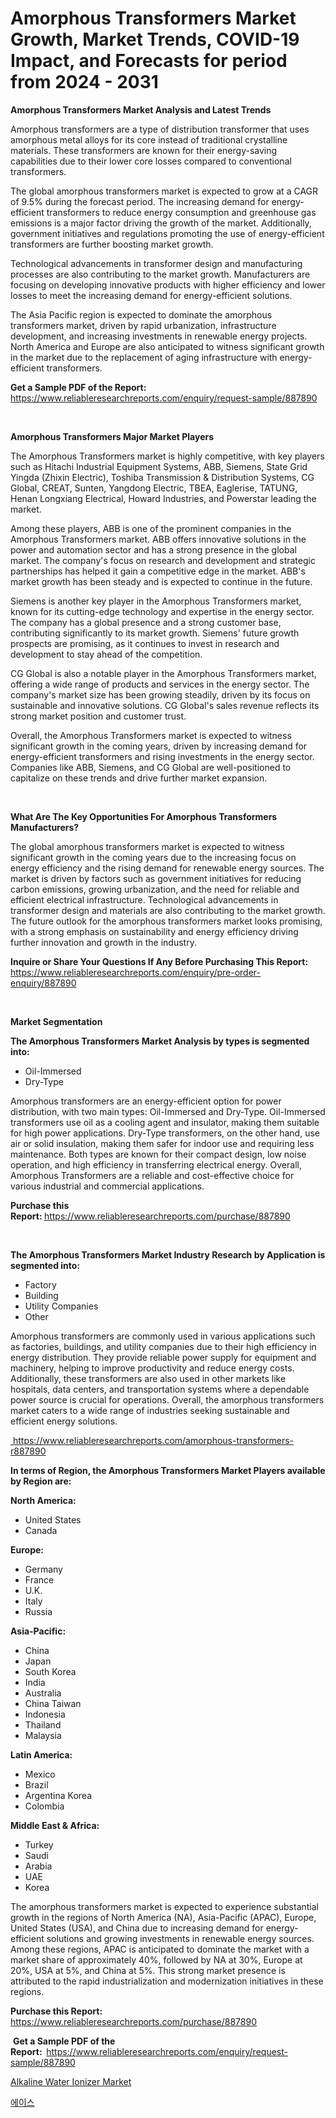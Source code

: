 <p><h1>Amorphous Transformers Market Growth, Market Trends, COVID-19 Impact, and Forecasts for period from 2024 - 2031</h1></p><p><strong>Amorphous Transformers Market Analysis and Latest Trends</strong></p>
<p><p>Amorphous transformers are a type of distribution transformer that uses amorphous metal alloys for its core instead of traditional crystalline materials. These transformers are known for their energy-saving capabilities due to their lower core losses compared to conventional transformers.</p><p>The global amorphous transformers market is expected to grow at a CAGR of 9.5% during the forecast period. The increasing demand for energy-efficient transformers to reduce energy consumption and greenhouse gas emissions is a major factor driving the growth of the market. Additionally, government initiatives and regulations promoting the use of energy-efficient transformers are further boosting market growth.</p><p>Technological advancements in transformer design and manufacturing processes are also contributing to the market growth. Manufacturers are focusing on developing innovative products with higher efficiency and lower losses to meet the increasing demand for energy-efficient solutions.</p><p>The Asia Pacific region is expected to dominate the amorphous transformers market, driven by rapid urbanization, infrastructure development, and increasing investments in renewable energy projects. North America and Europe are also anticipated to witness significant growth in the market due to the replacement of aging infrastructure with energy-efficient transformers.</p></p>
<p><strong>Get a Sample PDF of the Report:&nbsp;</strong> <a href="https://www.reliableresearchreports.com/enquiry/request-sample/887890">https://www.reliableresearchreports.com/enquiry/request-sample/887890</a></p>
<p>&nbsp;</p>
<p><strong>Amorphous Transformers Major Market Players</strong></p>
<p><p>The Amorphous Transformers market is highly competitive, with key players such as Hitachi Industrial Equipment Systems, ABB, Siemens, State Grid Yingda (Zhixin Electric), Toshiba Transmission & Distribution Systems, CG Global, CREAT, Sunten, Yangdong Electric, TBEA, Eaglerise, TATUNG, Henan Longxiang Electrical, Howard Industries, and Powerstar leading the market.</p><p>Among these players, ABB is one of the prominent companies in the Amorphous Transformers market. ABB offers innovative solutions in the power and automation sector and has a strong presence in the global market. The company's focus on research and development and strategic partnerships has helped it gain a competitive edge in the market. ABB's market growth has been steady and is expected to continue in the future.</p><p>Siemens is another key player in the Amorphous Transformers market, known for its cutting-edge technology and expertise in the energy sector. The company has a global presence and a strong customer base, contributing significantly to its market growth. Siemens' future growth prospects are promising, as it continues to invest in research and development to stay ahead of the competition.</p><p>CG Global is also a notable player in the Amorphous Transformers market, offering a wide range of products and services in the energy sector. The company's market size has been growing steadily, driven by its focus on sustainable and innovative solutions. CG Global's sales revenue reflects its strong market position and customer trust.</p><p>Overall, the Amorphous Transformers market is expected to witness significant growth in the coming years, driven by increasing demand for energy-efficient transformers and rising investments in the energy sector. Companies like ABB, Siemens, and CG Global are well-positioned to capitalize on these trends and drive further market expansion.</p></p>
<p>&nbsp;</p>
<p><strong>What Are The Key Opportunities For Amorphous Transformers Manufacturers?</strong></p>
<p><p>The global amorphous transformers market is expected to witness significant growth in the coming years due to the increasing focus on energy efficiency and the rising demand for renewable energy sources. The market is driven by factors such as government initiatives for reducing carbon emissions, growing urbanization, and the need for reliable and efficient electrical infrastructure. Technological advancements in transformer design and materials are also contributing to the market growth. The future outlook for the amorphous transformers market looks promising, with a strong emphasis on sustainability and energy efficiency driving further innovation and growth in the industry.</p></p>
<p><strong>Inquire or Share Your Questions If Any Before Purchasing This Report:</strong> <a href="https://www.reliableresearchreports.com/enquiry/pre-order-enquiry/887890">https://www.reliableresearchreports.com/enquiry/pre-order-enquiry/887890</a></p>
<p>&nbsp;</p>
<p><strong>Market Segmentation</strong></p>
<p><strong>The Amorphous Transformers Market Analysis by types is segmented into:</strong></p>
<p><ul><li>Oil-Immersed</li><li>Dry-Type</li></ul></p>
<p><p>Amorphous transformers are an energy-efficient option for power distribution, with two main types: Oil-Immersed and Dry-Type. Oil-Immersed transformers use oil as a cooling agent and insulator, making them suitable for high power applications. Dry-Type transformers, on the other hand, use air or solid insulation, making them safer for indoor use and requiring less maintenance. Both types are known for their compact design, low noise operation, and high efficiency in transferring electrical energy. Overall, Amorphous Transformers are a reliable and cost-effective choice for various industrial and commercial applications.</p></p>
<p><strong>Purchase this Report:&nbsp;</strong><a href="https://www.reliableresearchreports.com/purchase/887890">https://www.reliableresearchreports.com/purchase/887890</a></p>
<p>&nbsp;</p>
<p><strong>The Amorphous Transformers Market Industry Research by Application is segmented into:</strong></p>
<p><ul><li>Factory</li><li>Building</li><li>Utility Companies</li><li>Other</li></ul></p>
<p><p>Amorphous transformers are commonly used in various applications such as factories, buildings, and utility companies due to their high efficiency in energy distribution. They provide reliable power supply for equipment and machinery, helping to improve productivity and reduce energy costs. Additionally, these transformers are also used in other markets like hospitals, data centers, and transportation systems where a dependable power source is crucial for operations. Overall, the amorphous transformers market caters to a wide range of industries seeking sustainable and efficient energy solutions.</p></p>
<p><a href="https://www.reliableresearchreports.com/amorphous-transformers-r887890">&nbsp;https://www.reliableresearchreports.com/amorphous-transformers-r887890</a></p>
<p><strong>In terms of Region, the Amorphous Transformers Market Players available by Region are:</strong></p>
<p>
    <p> <strong> North America: </strong>
        <ul>
            <li>United States</li>
            <li>Canada</li>
        </ul>
        </p> 
    <p> <strong> Europe: </strong>
        <ul>
            <li>Germany</li>
            <li>France</li>
            <li>U.K.</li>
            <li>Italy</li>
            <li>Russia</li>
        </ul>
        </p> 
    <p> <strong> Asia-Pacific: </strong>
        <ul>
            <li>China</li>
            <li>Japan</li>
            <li>South Korea</li>
            <li>India</li>
            <li>Australia</li>
            <li>China Taiwan</li>
            <li>Indonesia</li>
            <li>Thailand</li>
            <li>Malaysia</li>
        </ul>
        </p> 
    <p> <strong> Latin America: </strong>
        <ul>
            <li>Mexico</li>
            <li>Brazil</li>
            <li>Argentina Korea</li>
            <li>Colombia</li>
        </ul>
        </p> 
    <p> <strong> Middle East & Africa: </strong>
        <ul>
            <li>Turkey</li>
            <li>Saudi</li>
            <li>Arabia</li>
            <li>UAE</li>
            <li>Korea</li>
        </ul>
    </p>
    </p>
<p><p>The amorphous transformers market is expected to experience substantial growth in the regions of North America (NA), Asia-Pacific (APAC), Europe, United States (USA), and China due to increasing demand for energy-efficient solutions and growing investments in renewable energy sources. Among these regions, APAC is anticipated to dominate the market with a market share of approximately 40%, followed by NA at 30%, Europe at 20%, USA at 5%, and China at 5%. This strong market presence is attributed to the rapid industrialization and modernization initiatives in these regions.</p></p>
<p><strong>Purchase this Report: </strong><a href="https://www.reliableresearchreports.com/purchase/887890">https://www.reliableresearchreports.com/purchase/887890</a></p>
<p>&nbsp;<strong>Get a Sample PDF of the Report:&nbsp;&nbsp;</strong><a href="https://www.reliableresearchreports.com/enquiry/request-sample/887890">https://www.reliableresearchreports.com/enquiry/request-sample/887890</a></p>
<p><strong></strong></p>
<p><p><a href="https://github.com/WillieWoodard/Market-Research-Report-List-4/blob/main/alkaline-water-ionizer-market.md">Alkaline Water Ionizer Market</a></p><p><a href="https://medium.com/@ronnyreilly2022/acss-%EC%8B%9C%EC%9E%A5%EB%8F%99%ED%96%A5-%EB%B0%8F-%EC%8B%9C%EC%9E%A5%EB%B6%84%EC%84%9D%EC%9D%80-2024%EB%85%84%EB%B6%80%ED%84%B0-2031%EB%85%84%EA%B9%8C%EC%A7%80%EC%9D%98-%EA%B8%B0%EA%B0%84%EC%97%90-%EB%8C%80%ED%95%9C-%EC%98%88%EC%B8%A1%EC%9D%B4%EB%8B%A4-dea080ef2ed8">에이스</a></p></p>